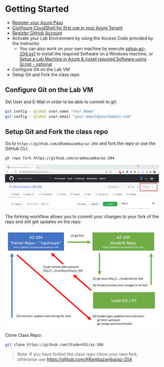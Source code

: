 # Getting Started

- [Register your Azure Pass](../05-AzurePass)
- [Configure CloudShell for first use in your Azure Tenant](../04-CLI/#configure-cloud-shell)
- [Register GitHub Account](https://github.com/)
- Activate your Lab Environment by using the Access Code provided by the instructor
    - You can also work on your own machine by execute [setup-az-204.ps1](../../Setup/setup-az-204.ps1) to install the required Software on a Windows machine, or [Setup a Lab Machine in Azure & install required Software using Script - optional](../../Setup)
- Configure Git on the Lab VM
- Setup Git and Fork the class repo

## Configure Git on the Lab VM

Set User and E-Mail in order to be able to commit to git:

```bash
git config --global user.name "Your Name"
git config --global user.email "your.email@yourdomain.com"
```

## Setup Git and Fork the class repo

Go to `https://github.com/ARambazamba/az-204` and fork the repo or use the GitHub CLI:

```
gh repo fork https://github.com/arambazamba/az-204
```

![forking-wf](_images/fork.jpg)

The forking-workflow allows you to commit your changes to your fork of the repo and still get updates on the repo

![forking-wf](_images/forking-workflow.jpg)

Clone Class Repo:

```bash
git clone https://github.com/Student01/az-204
```

> Note: If you have forked the class repo clone your own fork, otherwise use https://github.com/ARambazamba/az-204